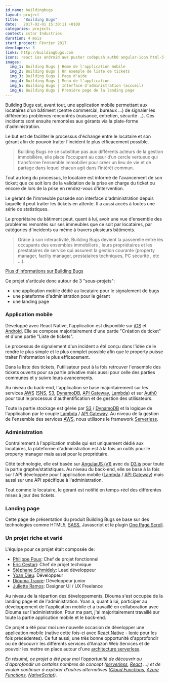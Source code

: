 ```yaml
---
id_name: buildingbugs
layout: project
title:  "Building Bugs"
date:   2017-02-01 15:30:11 +0100
categories: projects
context: cstar Industries
duration: 4 mois
start_project: Février 2017
developers: 3
links: http://buildingbugs.com
icons: react ios android aws pusher codepush auth0 angular-icon html-5 sass gulp git
images:
  img_1: Building Bugs | Home de l'application mobile
  img_2: Building Bugs | Un exemple de liste de tickets
  img_3: Building Bugs | Page d'aide
  img_4: Building Bugs | Menu de l'application
  img_5: Building Bugs | Interface d'administration (accueil)
  img_6: Building Bugs | Première page de la landing page
---
```


Building Bugs est, avant tout, une application mobile permettant aux locataires d'un
bâtiment (centre commercial, bureaux ...) de signaler les différentes problèmes
rencontrés (nuisance, entretien, sécurité ...). Ces incidents sont ensuite
remontées aux gérants via la plate-forme d'administration.

Le but est de faciliter le processus d'échange entre le locataire et son gérant afin de
pouvoir traiter l'incident le plus efficacement possible.

> Building Bugs ne se substitue pas aux différents acteurs de la gestion immobilière, elle
> place l’occupant au cœur d’un cercle vertueux qui transforme l’ensemble
> immobilier pour créer un lieu de vie et de partage dans lequel chacun agit
> dans l’intérêt commun.

Tout au long du processus, le locataire est informé de l'avancement de son
ticket; que ce soit lors de la validation de la prise en charge du ticket ou
encore de lors de la prise en rendez-vous d'intervention.

Le gérant de l'immeuble possède son interface d'administration depuis laquelle
il peut traiter les tickets en attente. Il a aussi accès à toutes une série de
statistiques.

Le propriétaire du bâtiment peut, quant à lui, avoir une vue d'ensemble
des problèmes remontés sur ses immeubles que ce soit par locataires, par
catégories d'incidents ou même à travers plusieurs bâtiments.

> Grâce à son interactivité, Building Bugs devient la passerelle entre les occupants des
> ensembles immobiliers , leurs propriétaires et les prestataires de service
> qui assurent la gestion courante (property manager, facilty manager,
> prestataires techniques, PC sécurité , etc ...).


[Plus d'informations sur Building Bugs][landing]


Ce projet s'articule donc autour de 3 "sous-projets":
- une application mobile dédié au locataire pour le signalement de bugs
- une plateforme d'administration pour le gérant
- une landing page

### Application mobile

Développé avec React Native, l'application est disponible sur [iOS][ios] et
[Android][android]. Elle se compose majoritairement d'une partie "Création de
ticket" et d'une partie "Liste de tickets".

Le processus de signalement d'un incident a été conçu dans l'idée de le rendre
le plus simple et le plus complet possible afin que le property puisse traiter
l'information le plus efficacement.

Dans la liste des tickets, l'utilisateur peut à la fois retrouver l'ensemble
des tickets ouverts pour sa partie privative mais aussi pour celle des parties
communes et y suivre leurs avancements.

Au niveau du back-end, l'application se base majoritairement sur les services
[AWS][aws] ([SNS][sns], [S3][s3], [DynamoDB][dynamodb], [API
Gateway][apigateway], [Lambda][lambda]) et sur [Auth0][auth0] pour tout le processus
d'authentification et de gestion des utilisateurs.

Toute la partie stockage est gérée par [S3][s3] / [DynamoDB][dynamodb] et la
logique de l'application par le couple [Lambda][lambda] / [API
Gateway][apigateway]. Au niveau de la gestion de l'ensemble des services
[AWS][aws], nous utilisons le framework [Serverless][serverless].

### Administration

Contrairement à l'application mobile qui est uniquement dédié aux locataires,
la plateforme d'administration est à la fois un outils pour le property manager
mais aussi pour le propriétaire.

Côté technologie, elle est basée sur [AngularJS (v1)][angular] avec du [D3.js][d3]
pour toute la partie graphe/statistiques. Au niveau du back-end, elle se base à la fois
sur l'API développée pour l'application mobile ([Lambda][lambda] / [API Gateway][apigateway])
mais aussi sur une API spécifique à l'administration.

Tout comme le locataire, le gérant est notifié en temps-réel des différentes
mises à jour des tickets.

### Landing page

Cette page de présentation du produit Building Bugs se base sur des
technologies comme HTML5, [SASS][sass], Javascript et le plugin [One Page
Scroll][onepagescroll].

### Un projet riche et varié

L'équipe pour ce projet était composée de:
- [Philippe Poux][poux]: Chef de projet fonctionnel
- [Eric Cestari][cstar]: Chef de projet technique
- [Stéphane Schmidely][stephlm2dev]: Lead développeur
- [Yoan Dieu][yoan]: Développeur
- [Diouma Traore][diouma]: Développeur junior
- [Juliette Ramos][juliette]: Designer UI / UX Freelance

Au niveau de la répartion des développements, Diouma s'est occupée de la
landing page et de l'administration. Yoan a, quant à lui, participer au
développement de l'application mobile et a travaillé en collaboration avec
Diouma sur l'administration. Pour ma part, j'ai majoritairement travaillé sur
toute la partie application mobile et le back-end.

Ce projet a été pour moi une nouvelle occasion de développer une application
mobile (native cette fois-ci avec [React Native][reactnative] - [Ionic][ionic]
pour les fois précédentes). Ce fut aussi, une très bonne opportunité
d'approfondir ou de découvrir les différents services d'Amazon Web Services et
de pouvoir les mettre en place autour d'une [architecture serverless][fowler].

_En résumé, ce projet a été pour moi l'opportunité de découvrir ou d'approfondir un
certains nombres de concept ([serverless][serverless], [React][reactnative] ...) et
de vouloir continuer à explorer d'autres alternatives ([Cloud Functions][google],
[Azure Functions][azure], [NativeScript][nativescript])._

[landing]: http://buildingbugs.com
[ios]: https://appsto.re/fr/FIq5ib.i
[android]: https://play.google.com/store/apps/details?id=com.techbugs.buildingbugs&hl=fr
[aws]: https://aws.amazon.com/fr/
[sns]: https://aws.amazon.com/fr/sns/
[s3]: https://aws.amazon.com/fr/s3/
[dynamodb]: https://aws.amazon.com/fr/dynamodb/
[apigateway]: https://aws.amazon.com/fr/api-gateway/
[lambda]: https://aws.amazon.com/fr/lambda/
[serverless]: https://serverless.com
[angular]: https://angularjs.org
[d3]: https://d3js.org
[auth0]: https://auth0.com
[onepagescroll]: https://github.com/peachananr/onepage-scroll
[sass]: http://sass-lang.com
[poux]: https://fr.linkedin.com/in/ppxppx
[stephlm2dev]: http://stephlm2dev.github.io/
[yoan]: https://fr.linkedin.com/in/yoan-dieu-821b83104
[diouma]: http://www.dioumatraore.com/
[cstar]: https://fr.linkedin.com/in/ecestari
[juliette]: https://fr.linkedin.com/in/juliette-ramos-51503476
[reactnative]: https://facebook.github.io/react-native/
[ionic]: https://ionicframework.com
[fowler]: https://martinfowler.com/articles/serverless.html
[google]: https://cloud.google.com/functions/
[azure]: https://azure.microsoft.com/fr-fr/services/functions/
[nativescript]: https://www.nativescript.org
